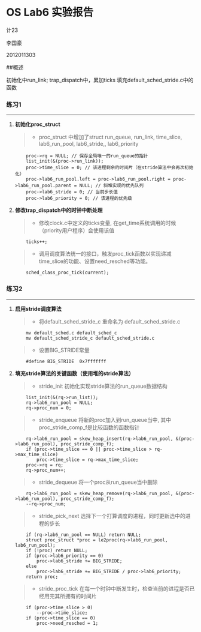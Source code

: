 # OS Lab6 实验报告

计23

李国豪

2012011303

##概述


初始化中run_link;
trap_dispatch中，累加ticks
填充default_sched_stride.c中的函数

### 练习1
---
1.  <b>初始化proc_struct</b>
    > * proc_struct 中增加了struct run_queue, run_link, time_slice, lab6_run_pool, lab6_stride,, lab6_priority
    ```
        proc->rq = NULL; // 保存全局唯一的run_queue的指针
        list_init(&(proc->run_link));
        proc->time_slice = 0; // 该进程剩余的时间片（在stride算法中会再次初始化）
        proc->lab6_run_pool.left = proc->lab6_run_pool.right = proc->lab6_run_pool.parent = NULL; // 斜堆实现的优先队列
        proc->lab6_stride = 0; // 当前步长值
        proc->lab6_priority = 0; // 该进程的优先级
    ```
2.  <b>修改trap_dispatch中的时钟中断处理</b>
    > * 修改clock.c中定义的ticks变量, 在get_time系统调用的时候（priority用户程序）会使用该值
    ```
        ticks++;
    ```
    > * 调用调度算法统一的接口，触发proc_tick函数以实现递减time_slice的功能、设置need_resched等功能。
    ```
        sched_class_proc_tick(current);
    ```

### 练习2
---
1. <b>启用stride调度算法</b>
    > * 将default_sched_stride_c 重命名为 default_sched_stride.c
    ```
        mv default_sched.c default_sched_c
        mv default_sched_stride_c default_sched_stride.c
    ```
    > * 设置BIG_STRIDE常量
    ```
        #define BIG_STRIDE  0x7fffffff
    ```
3. <b>填充stride算法的关键函数（使用堆的stride算法）</b>
	> * stride_init 初始化实现stride算法的run_queue数据结构
    ```
        list_init(&(rq->run_list));
        rq->lab6_run_pool = NULL;
        rq->proc_num = 0;
    ```
	> * stride_enqueue 将新的proc加入到run_queue当中, 其中proc_stride_comp_f是比较函数的函数指针
    ```
        rq->lab6_run_pool = skew_heap_insert(rq->lab6_run_pool, &(proc->lab6_run_pool), proc_stride_comp_f);
        if (proc->time_slice == 0 || proc->time_slice > rq->max_time_slice)
            proc->time_slice = rq->max_time_slice;
        proc->rq = rq;
        rq->proc_num++;
    ```
	> * stride_dequeue 将一个proc从run_queue当中删除
    ```
        rq->lab6_run_pool = skew_heap_remove(rq->lab6_run_pool, &(proc->lab6_run_pool), proc_stride_comp_f);
        --rq->proc_num;
    ```
	> * stride_pick_next 选择下一个打算调度的进程，同时更新选中的进程的步长
    ```
        if (rq->lab6_run_pool == NULL) return NULL;
        struct proc_struct *proc = le2proc(rq->lab6_run_pool, lab6_run_pool);
        if (!proc) return NULL;
        if (proc->lab6_priority == 0)
            proc->lab6_stride += BIG_STRIDE;
        else
            proc->lab6_stride += BIG_STRIDE / proc->lab6_priority;
        return proc;
    ```
    > * stride_proc_tick 在每一个时钟中断发生时，检查当前的进程是否已经用完其所拥有的时间片
    ```
        if (proc->time_slice > 0)
            --proc->time_slice;
        if (proc->time_slice == 0)
            proc->need_resched = 1;
    ```

